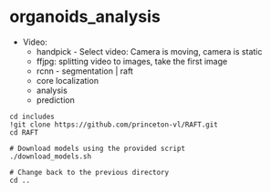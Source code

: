 # organoids_analysis

- Video:
  - handpick - Select video: Camera is moving, camera is static
  - ffjpg: splitting video to images, take the first image
  - rcnn - segmentation | raft
  - core localization
  - analysis
  - prediction

```
cd includes
!git clone https://github.com/princeton-vl/RAFT.git
cd RAFT

# Download models using the provided script
./download_models.sh

# Change back to the previous directory
cd ..

```
